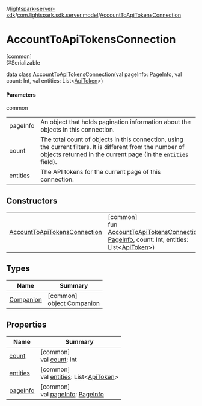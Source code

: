 //[lightspark-server-sdk](../../../index.md)/[com.lightspark.sdk.server.model](../index.md)/[AccountToApiTokensConnection](index.md)

# AccountToApiTokensConnection

[common]\
@Serializable

data class [AccountToApiTokensConnection](index.md)(val pageInfo: [PageInfo](../-page-info/index.md), val count: Int, val entities: List&lt;[ApiToken](../-api-token/index.md)&gt;)

#### Parameters

common

| | |
|---|---|
| pageInfo | An object that holds pagination information about the objects in this connection. |
| count | The total count of objects in this connection, using the current filters. It is different from the number of objects returned in the current page (in the `entities` field). |
| entities | The API tokens for the current page of this connection. |

## Constructors

| | |
|---|---|
| [AccountToApiTokensConnection](-account-to-api-tokens-connection.md) | [common]<br>fun [AccountToApiTokensConnection](-account-to-api-tokens-connection.md)(pageInfo: [PageInfo](../-page-info/index.md), count: Int, entities: List&lt;[ApiToken](../-api-token/index.md)&gt;) |

## Types

| Name | Summary |
|---|---|
| [Companion](-companion/index.md) | [common]<br>object [Companion](-companion/index.md) |

## Properties

| Name | Summary |
|---|---|
| [count](count.md) | [common]<br>val [count](count.md): Int |
| [entities](entities.md) | [common]<br>val [entities](entities.md): List&lt;[ApiToken](../-api-token/index.md)&gt; |
| [pageInfo](page-info.md) | [common]<br>val [pageInfo](page-info.md): [PageInfo](../-page-info/index.md) |
